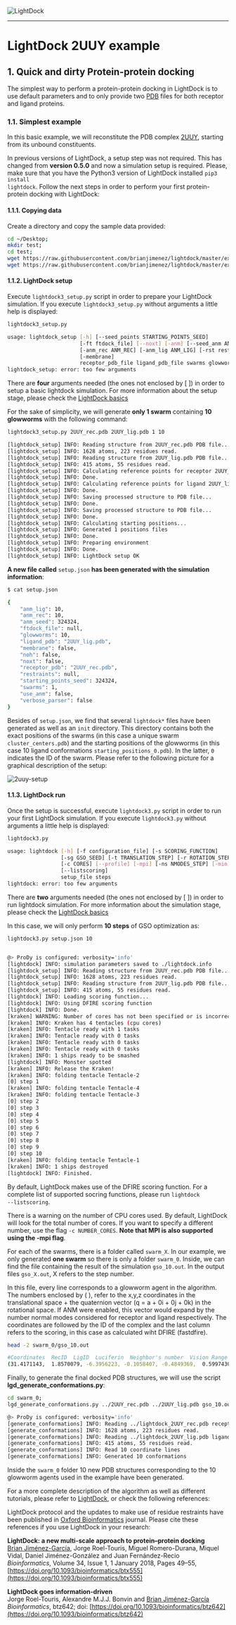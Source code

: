 ![LightDock](media/lightdock_banner.png "LightDock")

<hr>

# LightDock 2UUY example


## 1. Quick and dirty Protein-protein docking
The simplest way to perform a protein-protein docking in LightDock is to use default parameters and to only provide two [PDB](http://www.rcsb.org/pdb/static.do?p=file_formats/pdb/index.html) files for both receptor and ligand proteins.

### 1.1. Simplest example

In this basic example, we will reconstitute the PDB complex [2UUY](https://www.rcsb.org/structure/2UUY), starting from its unbound constituents.

In previous versions of LightDock, a setup step was not required. This has changed from **version 0.5.0** and now a simulation setup is required. Please, make sure that you have the Python3 version of LightDock installed <code>pip3 install lightdock</code>. Follow the next steps in order to perform your first protein-protein docking with LightDock:

#### 1.1.1. Copying data
Create a directory and copy the sample data provided:

```bash
cd ~/Desktop;
mkdir test;
cd test;
wget https://raw.githubusercontent.com/brianjimenez/lightdock/master/examples/2UUY/2UUY_rec.pdb;
wget https://raw.githubusercontent.com/brianjimenez/lightdock/master/examples/2UUY/2UUY_lig.pdb;
```

#### 1.1.2. LightDock setup
Execute <code>lightdock3_setup.py</code> script in order to prepare your LightDock simulation. If you execute <code>lightdock3_setup.py</code> without arguments a little help is displayed:

```bash
lightdock3_setup.py

usage: lightdock_setup [-h] [--seed_points STARTING_POINTS_SEED]
                       [-ft ftdock_file] [--noxt] [-anm] [--seed_anm ANM_SEED]
                       [-anm_rec ANM_REC] [-anm_lig ANM_LIG] [-rst restraints]
                       [-membrane]
                       receptor_pdb_file ligand_pdb_file swarms glowworms
lightdock_setup: error: too few arguments
```

There are **four** arguments needed (the ones not enclosed by [ ]) in order to setup a basic lightdock simulation. For more information about the setup stage, please check the [LightDock basics](https://lightdock.org/tutorials/basics#2-setup-a-simulation) 

For the sake of simplicity, we will generate **only 1 swarm** containing **10 glowworms** with the following command:

```bash
lightdock3_setup.py 2UUY_rec.pdb 2UUY_lig.pdb 1 10

[lightdock_setup] INFO: Reading structure from 2UUY_rec.pdb PDB file...
[lightdock_setup] INFO: 1628 atoms, 223 residues read.
[lightdock_setup] INFO: Reading structure from 2UUY_lig.pdb PDB file...
[lightdock_setup] INFO: 415 atoms, 55 residues read.
[lightdock_setup] INFO: Calculating reference points for receptor 2UUY_rec.pdb...
[lightdock_setup] INFO: Done.
[lightdock_setup] INFO: Calculating reference points for ligand 2UUY_lig.pdb...
[lightdock_setup] INFO: Done.
[lightdock_setup] INFO: Saving processed structure to PDB file...
[lightdock_setup] INFO: Done.
[lightdock_setup] INFO: Saving processed structure to PDB file...
[lightdock_setup] INFO: Done.
[lightdock_setup] INFO: Calculating starting positions...
[lightdock_setup] INFO: Generated 1 positions files
[lightdock_setup] INFO: Done.
[lightdock_setup] INFO: Preparing environment
[lightdock_setup] INFO: Done.
[lightdock_setup] INFO: LightDock setup OK
```

**A new file called** <code>setup.json</code> **has been generated with the simulation information**:

```bash
$ cat setup.json

{
    "anm_lig": 10,
    "anm_rec": 10,
    "anm_seed": 324324,
    "ftdock_file": null,
    "glowworms": 10,
    "ligand_pdb": "2UUY_lig.pdb",
    "membrane": false,
    "noh": false,
    "noxt": false,
    "receptor_pdb": "2UUY_rec.pdb",
    "restraints": null,
    "starting_points_seed": 324324,
    "swarms": 1,
    "use_anm": false,
    "verbose_parser": false
}

```

Besides of <code>setup.json</code>, we find that several <code>lightdock\*</code> files have been generated as well as an <code>init</code> directory. This directory contains both the exact positions of the swarms (in this case a unique swarm <code>cluster\_centers.pdb</code>) and the starting positions of the glowworms (in this case 10 ligand conformations <code>starting\_positions\_0.pdb</code>). In the latter, <code>0</code> indicates the ID of the swarm. Please refer to the following picture for a graphical description of the setup:

![2uuy-setup](media/2uuy-swarm.png "2uuy-setup")

#### 1.1.3. LightDock run
Once the setup is successful, execute <code>lightdock3.py</code> script in order to run your first LightDock simulation. If you execute <code>lightdock3.py</code> without arguments a little help is displayed:

```bash
lightdock3.py

usage: lightdock [-h] [-f configuration_file] [-s SCORING_FUNCTION]
                 [-sg GSO_SEED] [-t TRANSLATION_STEP] [-r ROTATION_STEP] [-V]
                 [-c CORES] [--profile] [-mpi] [-ns NMODES_STEP] [-min]
                 [--listscoring]
                 setup_file steps
lightdock: error: too few arguments
```

There are **two** arguments needed (the ones not enclosed by [ ]) in order to run lightdock simulation. For more information about the simulation stage, please check the [LightDock basics](https://lightdock.org/tutorials/basics#3-run-a-simulation)

In this case, we will only perform **10 steps** of GSO optimization as:

```bash
lightdock3.py setup.json 10


@> ProDy is configured: verbosity='info'
[lightdock] INFO: simulation parameters saved to ./lightdock.info
[lightdock_setup] INFO: Reading structure from 2UUY_rec.pdb PDB file...
[lightdock_setup] INFO: 1628 atoms, 223 residues read.
[lightdock_setup] INFO: Reading structure from 2UUY_lig.pdb PDB file...
[lightdock_setup] INFO: 415 atoms, 55 residues read.
[lightdock] INFO: Loading scoring function...
[lightdock] INFO: Using DFIRE scoring function
[lightdock] INFO: Done.
[kraken] WARNING: Number of cores has not been specified or is incorrect. Using available cores.
[kraken] INFO: Kraken has 4 tentacles (cpu cores)
[kraken] INFO: Tentacle ready with 1 tasks
[kraken] INFO: Tentacle ready with 0 tasks
[kraken] INFO: Tentacle ready with 0 tasks
[kraken] INFO: Tentacle ready with 0 tasks
[kraken] INFO: 1 ships ready to be smashed
[lightdock] INFO: Monster spotted
[kraken] INFO: Release the Kraken!
[kraken] INFO: folding tentacle Tentacle-2
[0] step 1
[kraken] INFO: folding tentacle Tentacle-4
[kraken] INFO: folding tentacle Tentacle-3
[0] step 2
[0] step 3
[0] step 4
[0] step 5
[0] step 6
[0] step 7
[0] step 8
[0] step 9
[0] step 10
[kraken] INFO: folding tentacle Tentacle-1
[kraken] INFO: 1 ships destroyed
[lightdock] INFO: Finished.
```

By default, LightDock makes use of the DFIRE scoring function. For a complete list of supported socring functions, please run <code>lightdock --listscoring</code>.

There is a warning on the number of CPU cores used. By default, LightDock will look for the total number of cores. If you want to specify a different number, use the flag <code>-c NUMBER_CORES</code>. **Note that MPI is also supported using the -mpi flag**.

For each of the swarms, there is a folder called <code>swarm_X</code>. In our example, we only generated **one swarm** so there is only a folder <code>swarm_0</code>. Inside, we can find the file containing the result of the simulation <code>gso_10.out</code>. In the output files <code>gso_X.out</code>, X refers to the step number.

In this file, every line corresponds to a glowworm agent in the algorithm. The numbers enclosed by ( ), refer to the x,y,z coordinates in the translational space + the quaternion vector (q = a + 0i + 0j + 0k) in the rotational space. If ANM were enabled, this vector would expand by the number normal modes considered for receptor and ligand respectively. The coordinates are followed by the ID of the complex and the last column refers to the scoring, in this case as calculated wiht DFIRE (fastdfire).

```bash
head -2 swarm_0/gso_10.out

#Coordinates  RecID  LigID  Luciferin  Neighbor's number  Vision Range  Scoring
(31.4171143,  1.8570079, -6.3956223, -0.1058407, -0.4849369,  0.5997430, -0.6276482)    0    0  11.25395618  0 4.200   7.52800101
```

Finally, to generate the final docked PDB structures, we will use the script **lgd_generate_conformations.py**:

```bash
cd swarm_0;
lgd_generate_conformations.py ../2UUY_rec.pdb ../2UUY_lig.pdb gso_10.out 10

@> ProDy is configured: verbosity='info'
[generate_conformations] INFO: Reading ../lightdock_2UUY_rec.pdb receptor PDB file...
[generate_conformations] INFO: 1628 atoms, 223 residues read.
[generate_conformations] INFO: Reading ../lightdock_2UUY_lig.pdb ligand PDB file...
[generate_conformations] INFO: 415 atoms, 55 residues read.
[generate_conformations] INFO: Read 10 coordinate lines
[generate_conformations] INFO: Generated 10 conformations
```

Inside the <code>swarm_0</code> folder 10 new PDB structures corresponding to the 10 glowworm agents used in the example have been generated.

For a more complete description of the algorithm as well as different tutorials, please refer to [LightDock](https://lightdock.org/), or check the following references:

LightDock protocol and the updates to make use of residue restraints have been published in [Oxford Bioinformatics](https://academic.oup.com/bioinformatics) journal. Please cite these references if you use LightDock in your research:

**LightDock: a new multi-scale approach to protein–protein docking**<br>
[Brian Jiménez-García](http://bjimenezgarcia.com), Jorge Roel-Touris, Miguel Romero-Durana, Miquel Vidal, Daniel Jiménez-González and Juan Fernández-Recio<br>
*Bioinformatics*, Volume 34, Issue 1, 1 January 2018, Pages 49–55, [https://doi.org/10.1093/bioinformatics/btx555](https://doi.org/10.1093/bioinformatics/btx555)

 **LightDock goes information-driven**<br>
 Jorge Roel-Touris, Alexandre M.J.J. Bonvin and [Brian Jiménez-García](http://bjimenezgarcia.com)<br>
 *Bioinformatics*, btz642; doi: [https://doi.org/10.1093/bioinformatics/btz642](https://doi.org/10.1093/bioinformatics/btz642)
